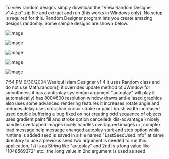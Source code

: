 To view random designs simply download the "View Random Designer v1.4.zip" zip file and extract and run (this works in Windows only). No setup is required for this.
Random Designer program lets you create amazing designs randomly. Some sample designs are shown below.

![image](https://github.com/user-attachments/assets/606685cd-5801-49c0-9a24-9572462c4907)

![image](https://github.com/user-attachments/assets/7a486379-de3c-4bab-a673-01d071c7c44d)

![image](https://github.com/user-attachments/assets/5743eb07-c579-43da-aec7-6ca81ce30e97)

![image](https://github.com/user-attachments/assets/6d21092d-4b3d-4fc6-8e6b-ac6231c24168)

![image](https://github.com/user-attachments/assets/9eb4e8b7-d003-4e97-a02a-28adb6cd8530)

7:54 PM 9/30/2004
Wasiqul Islam
Designer v1.4
it uses Random class and do not use Math.random()
it overrides update method of JWindow for smoothness
it has a autoplay system(an argument "autoplay" will play it automatically)
has 800X600 resolution window
draws anti-aliased graphics also uses some advanced rendering features
it increases rotate angle and reduces delay
uses crosshair cursor
stroke or paint brush width increased
used double buffering
a bug fixed on not creating odd sequence of objects
uses gradient paint
fill and stroke option cancelled( dis-advantage )
nicely handles overlapped images
nicely handles overlapped images++, complex
load message
help message changed
autoplay start and stop option while runtime is added
seed is saved in a file named "LastSeedUsed.info" at same directory
to use a previous seed two argument is needed to run this application, 1st is aa String like "autoplay" and 2nd is a long value like "1048569372" etc., the long value in 2nd argument is used as seed

